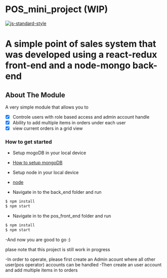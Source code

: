 # POS_mini_project (WIP)
[![js-standard-style](https://img.shields.io/badge/code%20style-standard-brightgreen.svg?style=flat)](https://github.com/AeshanaShalindra/Smart_questionnaire_NLP)

A simple point of sales system that was developed using a react-redux front-end and a node-mongo back-end
==========
## About The Module
A very simple module that allows you to

- [x] Controle users with role based access and admin account handle
- [x] Ability to add multiple items in orders under each user
- [x] view current orders in a grid view 
       
### How to get started

- Setup mogoDB in your local device 
- [How to setup mongoDB ](https://www.digitalocean.com/community/tutorials/how-to-install-mongodb-on-ubuntu-18-04)

- Setup node in your local device 
- [node ](https://nodejs.org/en/download/)

- Navigate in to the back_end folder and run 
```sh
$ npm install 
$ npm start
```
- Navigate in to the pos_front_end folder and run 
```sh
$ npm install 
$ npm start
```
-And now you are good to go :)

plase note that this project is still work in progress 

-In order to operate, please first create an Admin acount where all other user(pos operator) accounts can be handled 
-Then create an user account and add multiple items in to orders 

